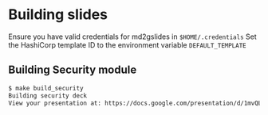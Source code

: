 # Building slides
Ensure you have valid credentials for md2gslides in `$HOME/.credentials`
Set the HashiCorp template ID to the environment variable `DEFAULT_TEMPLATE`

## Building Security module

```bash
$ make build_security
Building security deck
View your presentation at: https://docs.google.com/presentation/d/1mvQLdG7JELRngzt8LmcK8n6NT7zB6yQvRWl6mks2ZRQ
```
